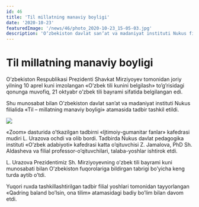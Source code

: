 ```yaml
---
id: 46
title: 'Til millatning manaviy boyligi'
date: '2020-10-23'
featuredImage: '/news/46/photo_2020-10-23_15-05-03.jpg'
description: 'Oʼzbekiston davlat sanʼat va madaniyat instituti Nukus filialida «Til – millatning manaviy boyligi» atamasida tadbir tashkil etildi'
---
```


# Til millatning manaviy boyligi

Oʼzbekiston Respublikasi Prezidenti Shavkat Mirziyoyev tomonidan joriy yilning 10 aprel kuni imzolangan «Oʼzbek tili kunini belgilash» toʼgʼrisidagi qonunga muvofiq, 21 oktyabr oʼzbek tili bayrami sifatida belgilangan edi.

Shu munosabat bilan Oʼzbekiston davlat sanʼat va madaniyat instituti Nukus filialida «Til – millatning manaviy boyligi» atamasida tadbir tashkil etildi.

![](/news/46/photo_2020-10-23_15-05-13.jpg)

«Zoom» dasturida oʼtkazilgan tadbirni «Ijtimoiy-gumanitar fanlar» kafedrasi mudiri L. Urazova ochdi va olib bordi. Tadbirda Nukus davlat pedagogika instituti «Oʼzbek adabiyoti» kafedrasi katta oʼqituvchisi Z. Jamalova, PhD Sh. Аldasheva va filial professor-oʼqituvchilari, talaba-yoshlar ishtirok etdi.

L. Urazova Prezidentimiz Sh. Mirziyoyevning oʼzbek tili bayrami kuni munosabati bilan Oʼzbekiston fuqorolariga bildirgan tabrigi boʼyicha keng turda aytib oʼtdi.

Yuqori ruxda tashkillashtirilgan tadbir filial yoshlari tomonidan tayyorlangan «Qadring baland boʼlsin, ona tilim» atamasidagi badiy boʼlim bilan davom etdi.

